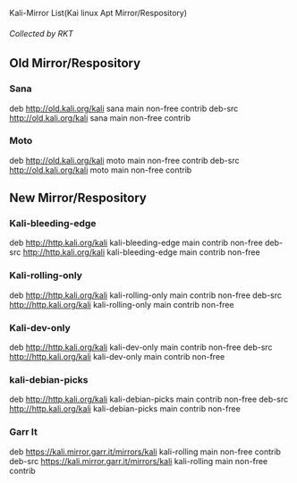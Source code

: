 Kali-Mirror List(Kai linux Apt Mirror/Respository)

<h6>Collected by RKT</h6>

<h2> Old Mirror/Respository </h2>

### Sana ###
deb http://old.kali.org/kali sana main non-free contrib
deb-src http://old.kali.org/kali sana main non-free contrib

### Moto ###
deb http://old.kali.org/kali moto main non-free contrib
deb-src http://old.kali.org/kali moto main non-free contrib

<h2>New Mirror/Respository</h2>

### Kali-bleeding-edge ###
deb http://http.kali.org/kali kali-bleeding-edge main contrib non-free
deb-src http://http.kali.org/kali kali-bleeding-edge main contrib non-free

### Kali-rolling-only ###
deb http://http.kali.org/kali kali-rolling-only  main contrib non-free
deb-src http://http.kali.org/kali kali-rolling-only  main contrib non-free

### Kali-dev-only ###
deb http://http.kali.org/kali kali-dev-only  main contrib non-free
deb-src http://http.kali.org/kali kali-dev-only  main contrib non-free

### kali-debian-picks ###
deb http://http.kali.org/kali kali-debian-picks main contrib non-free
deb-src http://http.kali.org/kali kali-debian-picks main contrib non-free

### Garr It ###
deb https://kali.mirror.garr.it/mirrors/kali kali-rolling main non-free contrib
deb-src https://kali.mirror.garr.it/mirrors/kali kali-rolling main non-free contrib
